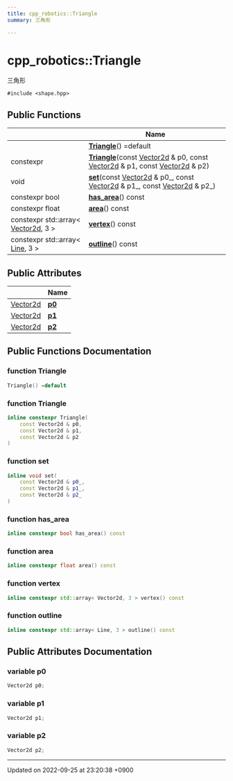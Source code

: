 ```yaml
---
title: cpp_robotics::Triangle
summary: 三角形 

---
```


# cpp_robotics::Triangle



三角形 


`#include <shape.hpp>`

## Public Functions

|                | Name           |
| -------------- | -------------- |
| | **[Triangle](/cpp_robotics/doxybook/Classes/structcpp__robotics_1_1Triangle/#function-triangle)**() =default |
| constexpr | **[Triangle](/cpp_robotics/doxybook/Classes/structcpp__robotics_1_1Triangle/#function-triangle)**(const [Vector2d](/cpp_robotics/doxybook/Namespaces/namespacecpp__robotics/#using-vector2d) & p0, const [Vector2d](/cpp_robotics/doxybook/Namespaces/namespacecpp__robotics/#using-vector2d) & p1, const [Vector2d](/cpp_robotics/doxybook/Namespaces/namespacecpp__robotics/#using-vector2d) & p2) |
| void | **[set](/cpp_robotics/doxybook/Classes/structcpp__robotics_1_1Triangle/#function-set)**(const [Vector2d](/cpp_robotics/doxybook/Namespaces/namespacecpp__robotics/#using-vector2d) & p0_, const [Vector2d](/cpp_robotics/doxybook/Namespaces/namespacecpp__robotics/#using-vector2d) & p1_, const [Vector2d](/cpp_robotics/doxybook/Namespaces/namespacecpp__robotics/#using-vector2d) & p2_) |
| constexpr bool | **[has_area](/cpp_robotics/doxybook/Classes/structcpp__robotics_1_1Triangle/#function-has-area)**() const |
| constexpr float | **[area](/cpp_robotics/doxybook/Classes/structcpp__robotics_1_1Triangle/#function-area)**() const |
| constexpr std::array< [Vector2d](/cpp_robotics/doxybook/Namespaces/namespacecpp__robotics/#using-vector2d), 3 > | **[vertex](/cpp_robotics/doxybook/Classes/structcpp__robotics_1_1Triangle/#function-vertex)**() const |
| constexpr std::array< [Line](/cpp_robotics/doxybook/Classes/structcpp__robotics_1_1Line/), 3 > | **[outline](/cpp_robotics/doxybook/Classes/structcpp__robotics_1_1Triangle/#function-outline)**() const |

## Public Attributes

|                | Name           |
| -------------- | -------------- |
| [Vector2d](/cpp_robotics/doxybook/Namespaces/namespacecpp__robotics/#using-vector2d) | **[p0](/cpp_robotics/doxybook/Classes/structcpp__robotics_1_1Triangle/#variable-p0)**  |
| [Vector2d](/cpp_robotics/doxybook/Namespaces/namespacecpp__robotics/#using-vector2d) | **[p1](/cpp_robotics/doxybook/Classes/structcpp__robotics_1_1Triangle/#variable-p1)**  |
| [Vector2d](/cpp_robotics/doxybook/Namespaces/namespacecpp__robotics/#using-vector2d) | **[p2](/cpp_robotics/doxybook/Classes/structcpp__robotics_1_1Triangle/#variable-p2)**  |

## Public Functions Documentation

### function Triangle

```cpp
Triangle() =default
```


### function Triangle

```cpp
inline constexpr Triangle(
    const Vector2d & p0,
    const Vector2d & p1,
    const Vector2d & p2
)
```


### function set

```cpp
inline void set(
    const Vector2d & p0_,
    const Vector2d & p1_,
    const Vector2d & p2_
)
```


### function has_area

```cpp
inline constexpr bool has_area() const
```


### function area

```cpp
inline constexpr float area() const
```


### function vertex

```cpp
inline constexpr std::array< Vector2d, 3 > vertex() const
```


### function outline

```cpp
inline constexpr std::array< Line, 3 > outline() const
```


## Public Attributes Documentation

### variable p0

```cpp
Vector2d p0;
```


### variable p1

```cpp
Vector2d p1;
```


### variable p2

```cpp
Vector2d p2;
```


-------------------------------

Updated on 2022-09-25 at 23:20:38 +0900